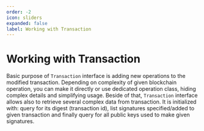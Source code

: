 ```yaml
---
order: -2
icon: sliders
expanded: false
label: Working with Transaction
---
```


# Working with Transaction

Basic purpose of `Transaction` interface is adding new operations to the modified transaction. Depending on complexity of given blockchain operation, you can make it directly or use dedicated operation class, hiding complex details and simplifying usage.
Beside of that, `Transaction` interface allows also to retrieve several complex data from transaction. It is initialized with: query for its digest (transaction id), list signatures specified/added to given transaction and finally query for all public keys used to make given signatures.

